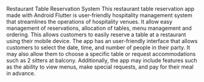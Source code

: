 Restaurant Table Reservation System
This restaurant table reservation app made with Android Flutter is user-friendly hospitality management system that streamlines the operations of hospitality venues. It allow easy management of reservations, allocation of tables, menu management and ordering. This allows customers to easily reserve a table at a restaurant using their mobile device. The app has an user-friendly interface that allows customers to select the date, time, and number of people in their party. It may also allow them to choose a specific table or request accommodations such as 2 sitters at balcony. Additionally, the app may include features such as the ability to view menus, make special requests, and pay for their meal in advance.
